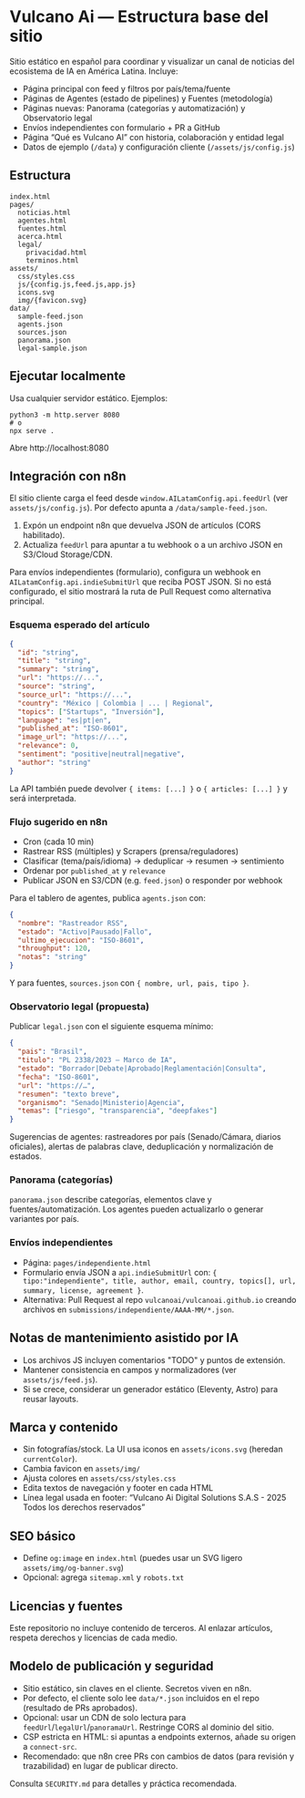 # Vulcano Ai — Estructura base del sitio

Sitio estático en español para coordinar y visualizar un canal de noticias del ecosistema de IA en América Latina. Incluye:

- Página principal con feed y filtros por país/tema/fuente
- Páginas de Agentes (estado de pipelines) y Fuentes (metodología)
- Páginas nuevas: Panorama (categorías y automatización) y Observatorio legal
- Envíos independientes con formulario + PR a GitHub
 - Página “Qué es Vulcano AI” con historia, colaboración y entidad legal
- Datos de ejemplo (`/data`) y configuración cliente (`/assets/js/config.js`)

## Estructura

```
index.html
pages/
  noticias.html
  agentes.html
  fuentes.html
  acerca.html
  legal/
    privacidad.html
    terminos.html
assets/
  css/styles.css
  js/{config.js,feed.js,app.js}
  icons.svg
  img/{favicon.svg}
data/
  sample-feed.json
  agents.json
  sources.json
  panorama.json
  legal-sample.json
```

## Ejecutar localmente

Usa cualquier servidor estático. Ejemplos:

```
python3 -m http.server 8080
# o
npx serve .
```

Abre http://localhost:8080

## Integración con n8n

El sitio cliente carga el feed desde `window.AILatamConfig.api.feedUrl` (ver `assets/js/config.js`). Por defecto apunta a `/data/sample-feed.json`.

1. Expón un endpoint n8n que devuelva JSON de artículos (CORS habilitado).
2. Actualiza `feedUrl` para apuntar a tu webhook o a un archivo JSON en S3/Cloud Storage/CDN.

Para envíos independientes (formulario), configura un webhook en `AILatamConfig.api.indieSubmitUrl` que reciba POST JSON. Si no está configurado, el sitio mostrará la ruta de Pull Request como alternativa principal.

### Esquema esperado del artículo

```json
{
  "id": "string",
  "title": "string",
  "summary": "string",
  "url": "https://...",
  "source": "string",
  "source_url": "https://...",
  "country": "México | Colombia | ... | Regional",
  "topics": ["Startups", "Inversión"],
  "language": "es|pt|en",
  "published_at": "ISO-8601",
  "image_url": "https://...",
  "relevance": 0,
  "sentiment": "positive|neutral|negative",
  "author": "string"
}
```

La API también puede devolver `{ items: [...] }` o `{ articles: [...] }` y será interpretada.

### Flujo sugerido en n8n

- Cron (cada 10 min)
- Rastrear RSS (múltiples) y Scrapers (prensa/reguladores)
- Clasificar (tema/país/idioma) → deduplicar → resumen → sentimiento
- Ordenar por `published_at` y `relevance`
- Publicar JSON en S3/CDN (e.g. `feed.json`) o responder por webhook

Para el tablero de agentes, publica `agents.json` con:

```json
{
  "nombre": "Rastreador RSS",
  "estado": "Activo|Pausado|Fallo",
  "ultimo_ejecucion": "ISO-8601",
  "throughput": 120,
  "notas": "string"
}
```

Y para fuentes, `sources.json` con `{ nombre, url, pais, tipo }`.

### Observatorio legal (propuesta)

Publicar `legal.json` con el siguiente esquema mínimo:

```json
{
  "pais": "Brasil",
  "titulo": "PL 2338/2023 — Marco de IA",
  "estado": "Borrador|Debate|Aprobado|Reglamentación|Consulta",
  "fecha": "ISO-8601",
  "url": "https://…",
  "resumen": "texto breve",
  "organismo": "Senado|Ministerio|Agencia",
  "temas": ["riesgo", "transparencia", "deepfakes"]
}
```

Sugerencias de agentes: rastreadores por país (Senado/Cámara, diarios oficiales), alertas de palabras clave, deduplicación y normalización de estados.

### Panorama (categorías)

`panorama.json` describe categorías, elementos clave y fuentes/automatización. Los agentes pueden actualizarlo o generar variantes por país.

### Envíos independientes

- Página: `pages/independiente.html`
- Formulario envía JSON a `api.indieSubmitUrl` con: `{ tipo:"independiente", title, author, email, country, topics[], url, summary, license, agreement }`.
- Alternativa: Pull Request al repo `vulcanoai/vulcanoai.github.io` creando archivos en `submissions/independiente/AAAA-MM/*.json`.

## Notas de mantenimiento asistido por IA

- Los archivos JS incluyen comentarios "TODO" y puntos de extensión.
- Mantener consistencia en campos y normalizadores (ver `assets/js/feed.js`).
- Si se crece, considerar un generador estático (Eleventy, Astro) para reusar layouts.

## Marca y contenido

- Sin fotografías/stock. La UI usa iconos en `assets/icons.svg` (heredan `currentColor`).
- Cambia favicon en `assets/img/`
- Ajusta colores en `assets/css/styles.css`
- Edita textos de navegación y footer en cada HTML
 - Línea legal usada en footer: “Vulcano Ai Digital Solutions S.A.S - 2025 Todos los derechos reservados”

## SEO básico

- Define `og:image` en `index.html` (puedes usar un SVG ligero `assets/img/og-banner.svg`)
- Opcional: agrega `sitemap.xml` y `robots.txt`

## Licencias y fuentes

Este repositorio no incluye contenido de terceros. Al enlazar artículos, respeta derechos y licencias de cada medio.

## Modelo de publicación y seguridad

- Sitio estático, sin claves en el cliente. Secretos viven en n8n.
- Por defecto, el cliente solo lee `data/*.json` incluidos en el repo (resultado de PRs aprobados).
- Opcional: usar un CDN de solo lectura para `feedUrl`/`legalUrl`/`panoramaUrl`. Restringe CORS al dominio del sitio.
- CSP estricta en HTML: si apuntas a endpoints externos, añade su origen a `connect-src`.
- Recomendado: que n8n cree PRs con cambios de datos (para revisión y trazabilidad) en lugar de publicar directo.

Consulta `SECURITY.md` para detalles y práctica recomendada.
